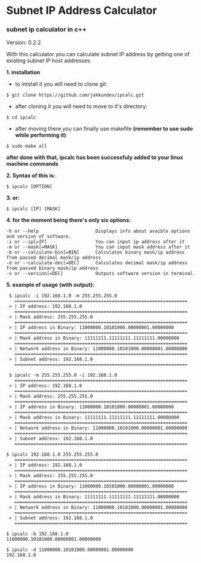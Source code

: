 # Subnet IP Address Calculator
### subnet ip calculator in c++

Version:   0.2.2

With this calculator you can calculate subnet IP address by getting one of existing subnet IP host addresses.

**1. installation**
* to intstall it you will need to clone git:
```
$ git clone https://github.com/jakkundev/ipcalc.git
```
* after cloning it you will need to move to it's directory:
```
$ cd ipcalc
```
* after moving there you can finally use makefile **(remember to use sudo while performing it)**:
```
$ sudo make all
```
**after done with that, ipcalc has been successfuly added to your linux machine commands**

**2. Syntax of this is:**

```
$ ipcalc [OPTION]
```

**3. or:**

```
$ ipcalc [IP] [MASK]
```

**4. for the moment being there's only six options:**

```
-h or --help                     Displays info about avaible options and version of software.
-i or --ip[=IP]                  You can input ip address after it
-m or --mask[=MASK]              You can input mask address after it
-b or --calculate-bin[=BIN]      Calculates binary mask/ip address from passed decimal mask/ip address
-d or --calculate-dec[=DEC]      Calculates decimal mask/ip address from passed binary mask/ip address
-v or --version[=DEC]            Outputs software version in terminal.
```

**5. example of usage (with output):**
```
 $ ipcalc -i 192.168.1.0 -m 255.255.255.0
   ================================================================
 > | IP address: 192.168.1.0
   ================================================================
 > | Mask address: 255.255.255.0
   ================================================================
 > | IP address in Binary: 11000000.10101000.00000001.00000000
   ================================================================
 > | Mask address in Binary: 11111111.11111111.11111111.00000000
   ================================================================
 > | Network address in Binary: 11000000.10101000.00000001.00000000
   ================================================================
 > | Subnet address: 192.168.1.0
   ================================================================

 $ ipcalc -m 255.255.255.0 -i 192.168.1.0
   ================================================================
 > | IP address: 192.168.1.0
   ================================================================
 > | Mask address: 255.255.255.0
   ================================================================
 > | IP address in Binary: 11000000.10101000.00000001.00000000
   ================================================================
 > | Mask address in Binary: 11111111.11111111.11111111.00000000
   ================================================================
 > | Network address in Binary: 11000000.10101000.00000001.00000000
   ================================================================
 > | Subnet address: 192.168.1.0
   ================================================================

$ ipcalc 192.168.1.0 255.255.255.0
   ================================================================
 > | IP address: 192.168.1.0
   ================================================================
 > | Mask address: 255.255.255.0
   ================================================================
 > | IP address in Binary: 11000000.10101000.00000001.00000000
   ================================================================
 > | Mask address in Binary: 11111111.11111111.11111111.00000000
   ================================================================
 > | Network address in Binary: 11000000.10101000.00000001.00000000
   ================================================================
 > | Subnet address: 192.168.1.0
   ================================================================

$ ipcalc -b 192.168.1.0
11000000.10101000.00000001.00000000

$ ipcalc -d 11000000.10101000.00000001.00000000
192.168.1.0
```